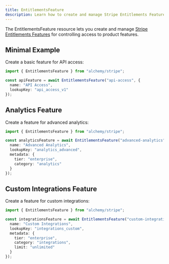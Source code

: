 ```yaml
---
title: EntitlementsFeature
description: Learn how to create and manage Stripe Entitlements Features for product access control using Alchemy.
---
```



The EntitlementsFeature resource lets you create and manage [Stripe Entitlements Features](https://stripe.com/docs/api/entitlements/feature) for controlling access to product features.

## Minimal Example

Create a basic feature for API access:

```ts
import { EntitlementsFeature } from "alchemy/stripe";

const apiFeature = await EntitlementsFeature("api-access", {
  name: "API Access",
  lookupKey: "api_access_v1"
});
```

## Analytics Feature

Create a feature for advanced analytics:

```ts
import { EntitlementsFeature } from "alchemy/stripe";

const analyticsFeature = await EntitlementsFeature("advanced-analytics", {
  name: "Advanced Analytics",
  lookupKey: "analytics_advanced",
  metadata: {
    tier: "enterprise",
    category: "analytics"
  }
});
```

## Custom Integrations Feature

Create a feature for custom integrations:

```ts
import { EntitlementsFeature } from "alchemy/stripe";

const integrationsFeature = await EntitlementsFeature("custom-integrations", {
  name: "Custom Integrations",
  lookupKey: "integrations_custom",
  metadata: {
    tier: "enterprise",
    category: "integrations",
    limit: "unlimited"
  }
});
```
